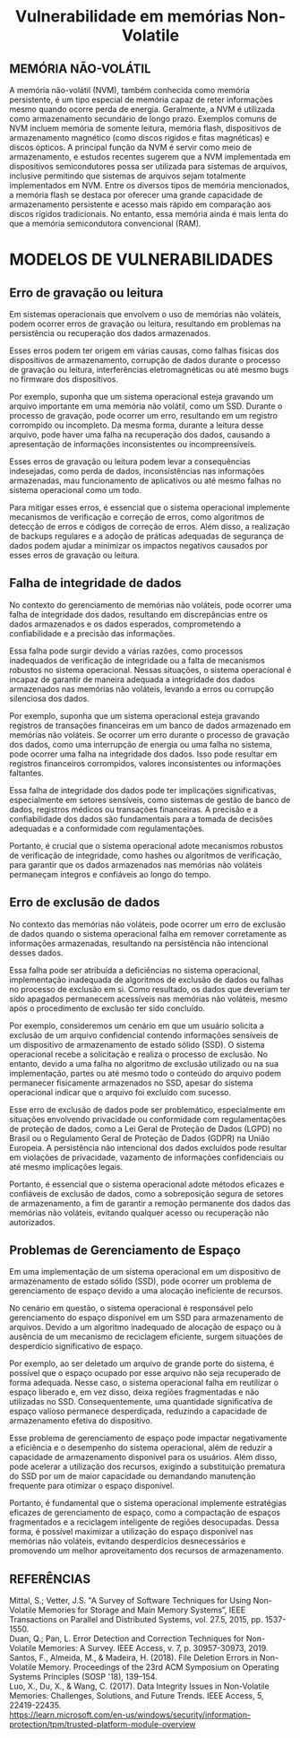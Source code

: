 <h1 align="center"> Vulnerabilidade em memórias Non-Volatile </h1>  

## MEMÓRIA NÃO-VOLÁTIL

A memória não-volátil (NVM), também conhecida como memória persistente, é um tipo especial de memória capaz de reter informações mesmo quando ocorre perda de energia. Geralmente, a NVM é utilizada como armazenamento secundário de longo prazo. Exemplos comuns de NVM incluem memória de somente leitura, memória flash, dispositivos de armazenamento magnético (como discos rígidos e fitas magnéticas) e discos ópticos. A principal função da NVM é servir como meio de armazenamento, e estudos recentes sugerem que a NVM implementada em dispositivos semicondutores possa ser utilizada para sistemas de arquivos, inclusive permitindo que sistemas de arquivos sejam totalmente implementados em NVM. Entre os diversos tipos de memória mencionados, a memória flash se destaca por oferecer uma grande capacidade de armazenamento persistente e acesso mais rápido em comparação aos discos rígidos tradicionais. No entanto, essa memória ainda é mais lenta do que a memória semicondutora convencional (RAM).

# MODELOS DE VULNERABILIDADES

## Erro de gravação ou leitura
Em sistemas operacionais que envolvem o uso de memórias não voláteis, podem ocorrer erros de gravação ou leitura, resultando em problemas na persistência ou recuperação dos dados armazenados.

Esses erros podem ter origem em várias causas, como falhas físicas dos dispositivos de armazenamento, corrupção de dados durante o processo de gravação ou leitura, interferências eletromagnéticas ou até mesmo bugs no firmware dos dispositivos.

Por exemplo, suponha que um sistema operacional esteja gravando um arquivo importante em uma memória não volátil, como um SSD. Durante o processo de gravação, pode ocorrer um erro, resultando em um registro corrompido ou incompleto. Da mesma forma, durante a leitura desse arquivo, pode haver uma falha na recuperação dos dados, causando a apresentação de informações inconsistentes ou incompreensíveis.

Esses erros de gravação ou leitura podem levar a consequências indesejadas, como perda de dados, inconsistências nas informações armazenadas, mau funcionamento de aplicativos ou até mesmo falhas no sistema operacional como um todo.

Para mitigar esses erros, é essencial que o sistema operacional implemente mecanismos de verificação e correção de erros, como algoritmos de detecção de erros e códigos de correção de erros. Além disso, a realização de backups regulares e a adoção de práticas adequadas de segurança de dados podem ajudar a minimizar os impactos negativos causados por esses erros de gravação ou leitura. <br>

## Falha de integridade de dados

No contexto do gerenciamento de memórias não voláteis, pode ocorrer uma falha de integridade dos dados, resultando em discrepâncias entre os dados armazenados e os dados esperados, comprometendo a confiabilidade e a precisão das informações.

Essa falha pode surgir devido a várias razões, como processos inadequados de verificação de integridade ou a falta de mecanismos robustos no sistema operacional. Nessas situações, o sistema operacional é incapaz de garantir de maneira adequada a integridade dos dados armazenados nas memórias não voláteis, levando a erros ou corrupção silenciosa dos dados.

Por exemplo, suponha que um sistema operacional esteja gravando registros de transações financeiras em um banco de dados armazenado em memórias não voláteis. Se ocorrer um erro durante o processo de gravação dos dados, como uma interrupção de energia ou uma falha no sistema, pode ocorrer uma falha na integridade dos dados. Isso pode resultar em registros financeiros corrompidos, valores inconsistentes ou informações faltantes.

Essa falha de integridade dos dados pode ter implicações significativas, especialmente em setores sensíveis, como sistemas de gestão de banco de dados, registros médicos ou transações financeiras. A precisão e a confiabilidade dos dados são fundamentais para a tomada de decisões adequadas e a conformidade com regulamentações.

Portanto, é crucial que o sistema operacional adote mecanismos robustos de verificação de integridade, como hashes ou algoritmos de verificação, para garantir que os dados armazenados nas memórias não voláteis permaneçam íntegros e confiáveis ao longo do tempo. <br>

## Erro de exclusão de dados
No contexto das memórias não voláteis, pode ocorrer um erro de exclusão de dados quando o sistema operacional falha em remover corretamente as informações armazenadas, resultando na persistência não intencional desses dados.

Essa falha pode ser atribuída a deficiências no sistema operacional, implementação inadequada de algoritmos de exclusão de dados ou falhas no processo de exclusão em si. Como resultado, os dados que deveriam ter sido apagados permanecem acessíveis nas memórias não voláteis, mesmo após o procedimento de exclusão ter sido concluído.

Por exemplo, consideremos um cenário em que um usuário solicita a exclusão de um arquivo confidencial contendo informações sensíveis de um dispositivo de armazenamento de estado sólido (SSD). O sistema operacional recebe a solicitação e realiza o processo de exclusão. No entanto, devido a uma falha no algoritmo de exclusão utilizado ou na sua implementação, partes ou até mesmo todo o conteúdo do arquivo podem permanecer fisicamente armazenados no SSD, apesar do sistema operacional indicar que o arquivo foi excluído com sucesso.

Esse erro de exclusão de dados pode ser problemático, especialmente em situações envolvendo privacidade ou conformidade com regulamentações de proteção de dados, como a Lei Geral de Proteção de Dados (LGPD) no Brasil ou o Regulamento Geral de Proteção de Dados (GDPR) na União Europeia. A persistência não intencional dos dados excluídos pode resultar em violações de privacidade, vazamento de informações confidenciais ou até mesmo implicações legais.

Portanto, é essencial que o sistema operacional adote métodos eficazes e confiáveis de exclusão de dados, como a sobreposição segura de setores de armazenamento, a fim de garantir a remoção permanente dos dados das memórias não voláteis, evitando qualquer acesso ou recuperação não autorizados. <br>

## Problemas de Gerenciamento de Espaço
Em uma implementação de um sistema operacional em um dispositivo de armazenamento de estado sólido (SSD), pode ocorrer um problema de gerenciamento de espaço devido a uma alocação ineficiente de recursos.

No cenário em questão, o sistema operacional é responsável pelo gerenciamento do espaço disponível em um SSD para armazenamento de arquivos. Devido a um algoritmo inadequado de alocação de espaço ou à ausência de um mecanismo de reciclagem eficiente, surgem situações de desperdício significativo de espaço.

Por exemplo, ao ser deletado um arquivo de grande porte do sistema, é possível que o espaço ocupado por esse arquivo não seja recuperado de forma adequada. Nesse caso, o sistema operacional falha em reutilizar o espaço liberado e, em vez disso, deixa regiões fragmentadas e não utilizadas no SSD. Consequentemente, uma quantidade significativa de espaço valioso permanece desperdiçada, reduzindo a capacidade de armazenamento efetiva do dispositivo.

Esse problema de gerenciamento de espaço pode impactar negativamente a eficiência e o desempenho do sistema operacional, além de reduzir a capacidade de armazenamento disponível para os usuários. Além disso, pode acelerar a utilização dos recursos, exigindo a substituição prematura do SSD por um de maior capacidade ou demandando manutenção frequente para otimizar o espaço disponível.

Portanto, é fundamental que o sistema operacional implemente estratégias eficazes de gerenciamento de espaço, como a compactação de espaços fragmentados e a reciclagem inteligente de regiões desocupadas. Dessa forma, é possível maximizar a utilização do espaço disponível nas memórias não voláteis, evitando desperdícios desnecessários e promovendo um melhor aproveitamento dos recursos de armazenamento. <br>







## REFERÊNCIAS <br>
Mittal, S.; Vetter, J.S. "A Survey of Software Techniques for Using Non-Volatile Memories for Storage and Main Memory Systems”, IEEE Transactions on Parallel and Distributed Systems, vol. 27.5, 2015, pp. 1537-1550. <br>
Duan, Q.; Pan, L. Error Detection and Correction Techniques for Non-Volatile Memories: A Survey. IEEE Access, v. 7, p. 30957-30973, 2019.<br>
Santos, F., Almeida, M., & Madeira, H. (2018). File Deletion Errors in Non-Volatile Memory. Proceedings of the 23rd ACM Symposium on Operating Systems Principles (SOSP '18), 139–154. <br>
Luo, X., Du, X., & Wang, C. (2017). Data Integrity Issues in Non-Volatile Memories: Challenges, Solutions, and Future Trends. IEEE Access, 5, 22419-22435. <br>
https://learn.microsoft.com/en-us/windows/security/information-protection/tpm/trusted-platform-module-overview
